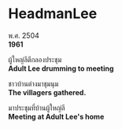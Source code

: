 # HeadmanLee
พ.ศ. 2504  
__1961__  

ผู้ใหญ่ลีตีกลองประชุม  
__Adult Lee drumming to meeting__  

ชาวบ้านต่างมาชุมนุม  
__The villagers gathered.__  

มาประชุมที่บ้านผู้ใหญ่ลี  
__Meeting at Adult Lee's home__
